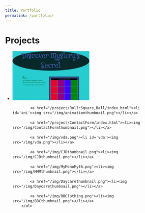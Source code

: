 ```yaml
---
title: Portfolio
permalink: /portfolio/
---
```

<div class="gallery">
	<h1 class="gallery-projects">Projects</h1>
		<ul class="Projects">
			<a href="/project/CubeGame/index.html"><li><img src="/img/Mysterythumbnail.png" alt="html, css, and javascript game" title="html, css, and javascript game"></li></a>

			<a href="/project/Roll:Square,Ball/index.html"><li id='ani'><img src="/img/animationthumbnail.png"></li></a>
		
			<a href="/project/ContactForm/index.html"><li><img src="/img/ContactFormthumbnail.png"></li></a>

			<a href="/img/vda.png"><li id='vda'><img src="/img/vda.png"></li></a>

			<a href="/img/CJDthumbnail.png"><li><img src="/img/CJDthumbnail.png"></li></a>

			<a href="/img/MyMonoMyth.png"><li><img src="/img/MMMthumbnail.png"></li></a>

			<a href="/img/Daycarethumbnail.png"><li><img src="/img/Daycarethumbnail.png"></li></a>

			<a href="/img/BBClothing.png"><li><img src="/img/BBCthumbnail.png"></li></a>
		</ul>
</div>